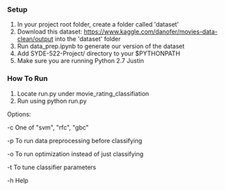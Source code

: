 ### Setup

1)  In your project root folder, create a folder called 'dataset'
2)  Download this dataset: https://www.kaggle.com/danofer/movies-data-clean/output into the 'dataset' folder
3)  Run data_prep.ipynb to generate our version of the dataset
4) Add SYDE-522-Project/ directory to your $PYTHONPATH
5) Make sure you are running Python 2.7
Justin


### How To Run

1) Locate run.py under movie_rating_classifiation
2) Run using python run.py

Options:

-c <classifier>
One of "svm", "rfc", "gbc"

-p
To run data preprocessing before classifying

-o
To run optimization instead of just classifying

-t
To tune classifier parameters

-h
Help
